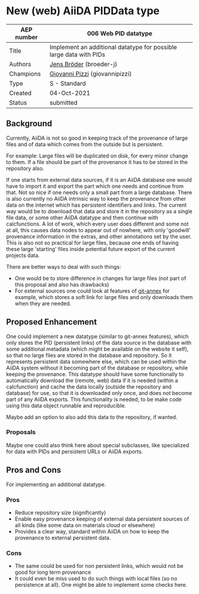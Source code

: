 # New (web) AiiDA PIDData type

| AEP number | 006 Web PID datatype                                              |
|------------|-------------------------------------------------------------------|
| Title      | Implement an additional datatype for possible large data with PIDs|
| Authors    | [Jens Bröder](mailto:j.broeder@fz-juelich.de) (broeder-j)         |
| Champions  | [Giovanni Pizzi](mailto:giovanni.pizzi@epfl.ch) (giovannipizzi)   |
| Type       | S - Standard                                                      |
| Created    | 04-Oct-2021                                                       |
| Status     | submitted                                                             |

## Background

Currently, AiiDA is not so good in keeping track of the provenance of large files and
of data which comes from the outside but is persistent.

For example: Large files will be duplicated on disk, for every minor change to them. 
If a file should be part of the provenance it has to be stored in the repository also.

If one starts from external data sources, if it is an AiiDA database one would have to import
it and export the part which one needs and continue from that. Not so nice if one needs only a
small part from a large database. There is also currently no AiiDA intrinsic way to keep the
provenance from other data on the internet which has persistent identifiers and links.
The current way would be to download that data and store it in the repository as a single file
data, or some other AiiDA datatype and then continue with calcfunctions. 
A lot of work, which every user does different and some not at all, this causes data nodes to appear out
of nowhere, with only 'goodwill' provenance information in the extras, and other annotations set by the user.
This is also not so practical for large files, because one ends of having these large 'starting' files
inside potential future export of the current projects data.

There are better ways to deal with such things:
* One would be to store difference in changes for large files (not part of this proposal and also has drawbacks)
* For external sources one could look at features of [git-annex](https://git-annex.branchable.com/) for example,
which stores a soft link for large files and only downloads them when they are needed. 

## Proposed Enhancement

One could implement a new datatype (similar to git-annex features), which only stores the PID (persistent links) of the data source in the database
with some additional metadata (which might be available on the website it self), so that no large files are stored in the database and repository. So it represents persistent data somewhere else,
which can be used within the AiiDA system without it becoming part of the database or repository, while keeping the provenance.
This datatype should have some functionally to automatically download the (remote, web) data if it is needed (within a calcfunction) and cache the data
locally (outside the repository and database) for use, so that it is downloaded only once, and does not become part of any AiiDA exports.
This functionality is needed, to be make code using this data object runnable and reproducible.

Maybe add an option to also add this data to the repository, if wanted.

### Proposals
Maybe one could also think here about special subclasses, like specialized for data with PIDs and persistent URLs or AiiDA exports. 

## Pros and Cons

For implementing an additional datatype.

### Pros

* Reduce repository size (significantly)
* Enable easy provenance keeping of external data persistent sources of all kinds (like some data on materials cloud or elsewhere)
* Provides a clear way, standard within AiiDA on how to keep the provenance to external persistent data.


### Cons

* The same could be used for non persistent links, which would not be good for long term provenance
* It could even be miss used to do such things with local files (so no persistence at all). One might be able to implement some checks here.

